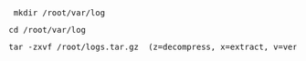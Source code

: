 <pre> mkdir /root/var/log</pre>
<pre>cd /root/var/log</pre>
<pre>tar -zxvf /root/logs.tar.gz  (z=decompress, x=extract, v=verbosly, f=path that follows)</pre>
